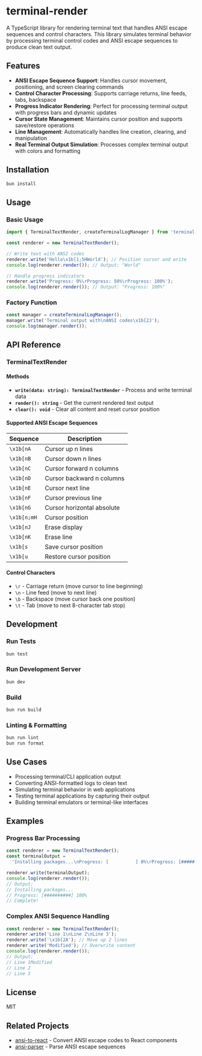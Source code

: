 # terminal-render

A TypeScript library for rendering terminal text that handles ANSI escape sequences and control characters. This library simulates terminal behavior by processing terminal control codes and ANSI escape sequences to produce clean text output.

## Features

- **ANSI Escape Sequence Support**: Handles cursor movement, positioning, and screen clearing commands
- **Control Character Processing**: Supports carriage returns, line feeds, tabs, backspace
- **Progress Indicator Rendering**: Perfect for processing terminal output with progress bars and dynamic updates
- **Cursor State Management**: Maintains cursor position and supports save/restore operations
- **Line Management**: Automatically handles line creation, clearing, and manipulation
- **Real Terminal Output Simulation**: Processes complex terminal output with colors and formatting

## Installation

```bash
bun install
```

## Usage

### Basic Usage

```typescript
import { TerminalTextRender, createTerminalLogManager } from 'terminal-render';

const renderer = new TerminalTextRender();

// Write text with ANSI codes
renderer.write('Hello\x1b[1;5HWorld'); // Position cursor and write
console.log(renderer.render()); // Output: "World"

// Handle progress indicators
renderer.write('Progress: 0%\rProgress: 50%\rProgress: 100%');
console.log(renderer.render()); // Output: "Progress: 100%"
```

### Factory Function

```typescript
const manager = createTerminalLogManager();
manager.write('Terminal output with\nANSI codes\x1b[2J');
console.log(manager.render());
```

## API Reference

### TerminalTextRender

#### Methods

- **`write(data: string): TerminalTextRender`** - Process and write terminal data
- **`render(): string`** - Get the current rendered text output
- **`clear(): void`** - Clear all content and reset cursor position

#### Supported ANSI Escape Sequences

| Sequence    | Description                |
| ----------- | -------------------------- |
| `\x1b[nA`   | Cursor up n lines          |
| `\x1b[nB`   | Cursor down n lines        |
| `\x1b[nC`   | Cursor forward n columns   |
| `\x1b[nD`   | Cursor backward n columns  |
| `\x1b[nE`   | Cursor next line           |
| `\x1b[nF`   | Cursor previous line       |
| `\x1b[nG`   | Cursor horizontal absolute |
| `\x1b[n;mH` | Cursor position            |
| `\x1b[nJ`   | Erase display              |
| `\x1b[nK`   | Erase line                 |
| `\x1b[s`    | Save cursor position       |
| `\x1b[u`    | Restore cursor position    |

#### Control Characters

- `\r` - Carriage return (move cursor to line beginning)
- `\n` - Line feed (move to next line)
- `\b` - Backspace (move cursor back one position)
- `\t` - Tab (move to next 8-character tab stop)

## Development

### Run Tests

```bash
bun test
```

### Run Development Server

```bash
bun dev
```

### Build

```bash
bun run build
```

### Linting & Formatting

```bash
bun run lint
bun run format
```

## Use Cases

- Processing terminal/CLI application output
- Converting ANSI-formatted logs to clean text
- Simulating terminal behavior in web applications
- Testing terminal applications by capturing their output
- Building terminal emulators or terminal-like interfaces

## Examples

### Progress Bar Processing

```typescript
const renderer = new TerminalTextRender();
const terminalOutput =
  'Installing packages...\nProgress: [          ] 0%\rProgress: [#####     ] 50%\rProgress: [##########] 100%\rComplete!\n';

renderer.write(terminalOutput);
console.log(renderer.render());
// Output:
// Installing packages...
// Progress: [##########] 100%
// Complete!
```

### Complex ANSI Sequence Handling

```typescript
const renderer = new TerminalTextRender();
renderer.write('Line 1\nLine 2\nLine 3');
renderer.write('\x1b[2A'); // Move up 2 lines
renderer.write('Modified'); // Overwrite content
console.log(renderer.render());
// Output:
// Line 1Modified
// Line 2
// Line 3
```

## License

MIT

## Related Projects

- [ansi-to-react](https://www.npmjs.com/package/ansi-to-react) - Convert ANSI escape codes to React components
- [ansi-parser](https://www.npmjs.com/package/ansi-parser) - Parse ANSI escape sequences
